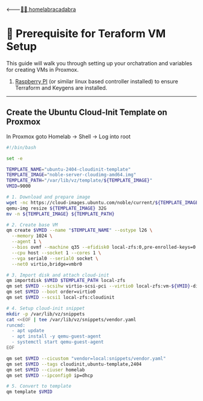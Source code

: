 🡐[🧙‍♂️ homelabracadabra](../README.md)

# 🔧 Prerequisite for Teraform VM Setup

This guide will walk you through setting up your orchatration and variables for creating VMs in Proxmox.

1. [Raspberry PI](./PI4-README.md) (or similar linux based controller installed) to ensure Terraform and Keygens are installed.

---


## Create the Ubuntu Cloud-Init Template on Proxmox

In Proxmox goto Homelab -> Shell -> Log into root

```bash
#!/bin/bash

set -e

TEMPLATE_NAME="ubuntu-2404-cloudinit-template"
TEMPLATE_IMAGE="noble-server-cloudimg-amd64.img"
TEMPLATE_PATH="/var/lib/vz/template/${TEMPLATE_IMAGE}"
VMID=9000

# 1. Download and prepare image
wget -nc https://cloud-images.ubuntu.com/noble/current/${TEMPLATE_IMAGE}
qemu-img resize ${TEMPLATE_IMAGE} 32G
mv -n ${TEMPLATE_IMAGE} ${TEMPLATE_PATH}

# 2. Create base VM
qm create $VMID --name "$TEMPLATE_NAME" --ostype l26 \
  --memory 1024 \
  --agent 1 \
  --bios ovmf --machine q35 --efidisk0 local-zfs:0,pre-enrolled-keys=0 \
  --cpu host --socket 1 --cores 1 \
  --vga serial0 --serial0 socket \
  --net0 virtio,bridge=vmbr0

# 3. Import disk and attach cloud-init
qm importdisk $VMID $TEMPLATE_PATH local-zfs
qm set $VMID --scsihw virtio-scsi-pci --virtio0 local-zfs:vm-${VMID}-disk-0,discard=on
qm set $VMID --boot order=virtio0
qm set $VMID --scsi1 local-zfs:cloudinit

# 4. Setup cloud-init snippet
mkdir -p /var/lib/vz/snippets
cat <<EOF | tee /var/lib/vz/snippets/vendor.yaml
runcmd:
  - apt update
  - apt install -y qemu-guest-agent
  - systemctl start qemu-guest-agent
EOF

qm set $VMID --cicustom "vendor=local:snippets/vendor.yaml"
qm set $VMID --tags cloudinit,ubuntu-template,2404
qm set $VMID --ciuser homelab
qm set $VMID --ipconfig0 ip=dhcp

# 5. Convert to template
qm template $VMID
```